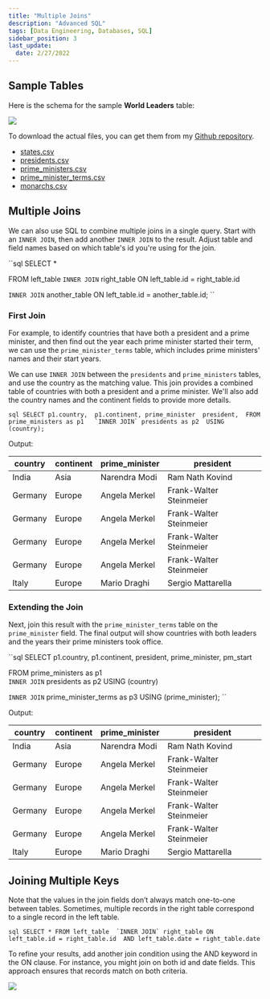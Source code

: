 ```yaml
---
title: "Multiple Joins"
description: "Advanced SQL"
tags: [Data Engineering, Databases, SQL]
sidebar_position: 3
last_update:
  date: 2/27/2022
---
```



## Sample Tables

Here is the schema for the sample **World Leaders** table:

<div class='img-center'>

![](/img/docs/sample-database-schemaaa.png)

</div>


To download the actual files, you can get them from my [Github repository](https://github.com/joseeden/joeden/tree/master/assets/datasets).

- [states.csv](@site/assets/datasets/world-leaders-database/states.csv)
- [presidents.csv](@site/assets/datasets/world-leaders-database/presidents.csv)
- [prime_ministers.csv](@site/assets/datasets/world-leaders-database/prime_ministers.csv)
- [prime_minister_terms.csv](@site/assets/datasets/world-leaders-database/prime_minister_terms.csv)
- [monarchs.csv](@site/assets/datasets/world-leaders-database/monarchs.csv)





## Multiple Joins

We can also use SQL to combine multiple joins in a single query. Start with an `INNER JOIN`, then add another `INNER JOIN` to the result. Adjust table and field names based on which table's id you're using for the join.

``sql
SELECT *

FROM left_table 
`INNER JOIN` right_table
ON left_table.id = right_table.id 

`INNER JOIN` another_table 
ON left_table.id = another_table.id;
``


### First Join 

For example, to identify countries that have both a president and a prime minister, and then find out the year each prime minister started their term, we can use the `prime_minister_terms` table, which includes prime ministers' names and their start years.

We can use `INNER JOIN` between the `presidents` and `prime_ministers` tables, and use the country as the matching value. This join provides a combined table of countries with both a president and a prime minister. We'll also add the country names and the continent fields to provide more details.

``sql
SELECT p1.country, 
       p1.continent,
       prime_minister 
       president, 
FROM prime_ministers as p1  
`INNER JOIN` presidents as p2 
USING (country);
``


Output: 

| country  | continent    | prime_minister | president                |
|----------|--------------|----------------|--------------------------|
| India    | Asia         | Narendra Modi  | Ram Nath Kovind          |
| Germany  | Europe       | Angela Merkel  | Frank-Walter Steinmeier  |
| Germany  | Europe       | Angela Merkel  | Frank-Walter Steinmeier  |
| Germany  | Europe       | Angela Merkel  | Frank-Walter Steinmeier  |
| Germany  | Europe       | Angela Merkel  | Frank-Walter Steinmeier  |
| Italy    | Europe       | Mario Draghi   | Sergio Mattarella        |




### Extending the Join

Next, join this result with the `prime_minister_terms` table on the `prime_minister` field. The final output will show countries with both leaders and the years their prime ministers took office. 

``sql
SELECT p1.country, 
       p1.continent,
       president, 
       prime_minister,
       pm_start

FROM prime_ministers as p1  
`INNER JOIN` presidents as p2 
USING (country)

`INNER JOIN` prime_minister_terms as p3 
USING (prime_minister);
``

Output: 

| country  | continent    | prime_minister | president                |
|----------|--------------|----------------|--------------------------|
| India    | Asia         | Narendra Modi  | Ram Nath Kovind          |
| Germany  | Europe       | Angela Merkel  | Frank-Walter Steinmeier  |
| Germany  | Europe       | Angela Merkel  | Frank-Walter Steinmeier  |
| Germany  | Europe       | Angela Merkel  | Frank-Walter Steinmeier  |
| Germany  | Europe       | Angela Merkel  | Frank-Walter Steinmeier  |
| Italy    | Europe       | Mario Draghi   | Sergio Mattarella        |




## Joining Multiple Keys 

Note that the values in the join fields don’t always match one-to-one between tables. Sometimes, multiple records in the right table correspond to a single record in the left table.

``sql
SELECT *
FROM left_table 
`INNER JOIN` right_table
ON left_table.id = right_table.id 
    AND left_table.date = right_table.date
``

To refine your results, add another join condition using the AND keyword in the ON clause. For instance, you might join on both id and date fields. This approach ensures that records match on both criteria.

<div class='img-center'>

![](/img/docs/db-rs-joining-multiple-keysss.png)

</div>


